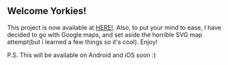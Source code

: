 ## Welcome Yorkies!

This project is now available at [HERE!](https://majd-kho.github.io/yorku-map/). Also, to put your mind to ease, I have decided to go with Google maps, and set aside the horrible SVG map attempt(but i learned a few things so it's cool). 
Enjoy!

P.S. This will be available on Android and iOS soon :)

